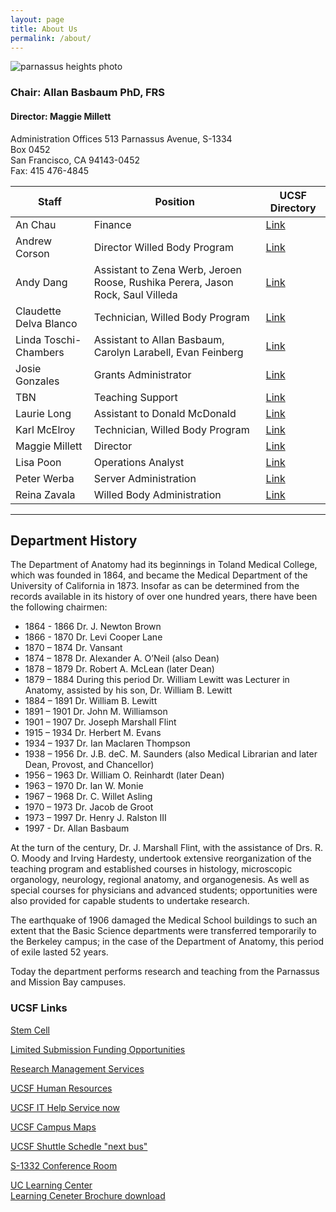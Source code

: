 ```yaml
---
layout: page
title: About Us
permalink: /about/
---
```

![parnassus heights photo](../img/parnassus.jpg)

### Chair: Allan Basbaum PhD, FRS

#### Director: Maggie Millett

Administration Offices
513 Parnassus Avenue, S-1334  
Box 0452  
San Francisco, CA 94143-0452  
Fax: 415 476-4845  


Staff          | Position                       | UCSF Directory   
-------------  | ----------------------------   | -----------
An Chau	| Finance | [Link](https://directory.ucsf.edu/people/search/id/14822)
Andrew Corson  | Director Willed Body Program| [Link](https://directory.ucsf.edu/people/search/id/2478)
Andy Dang  | Assistant to Zena Werb, Jeroen Roose, Rushika Perera, Jason Rock, Saul Villeda| [Link](https://directory.ucsf.edu/people/search/id/3943)
Claudette Delva Blanco	| Technician, Willed Body Program | [Link](https://directory.ucsf.edu/people/search/id/131433)
Linda Toschi-Chambers	|	Assistant to Allan Basbaum, Carolyn Larabell, Evan Feinberg | [Link](https://directory.ucsf.edu/people/search/id/129954)
Josie Gonzales	   | Grants Administrator		|     [Link](https://directory.ucsf.edu/people/search/id/42963)
TBN	|	Teaching Support	|	[Link](https://directory.ucsf.edu)
Laurie Long   |  Assistant to Donald McDonald | [Link](https://directory.ucsf.edu/people/search/id/134)
Karl McElroy  | Technician, Willed Body Program | [Link](https://directory.ucsf.edu/people/search/id/46086)
Maggie Millett | Director	| [Link](https://directory.ucsf.edu/people/search/id/56271)
Lisa Poon	| Operations Analyst | [Link](https://directory.ucsf.edu/people/search/id/29884)
Peter Werba	| Server Administration | [Link](https://directory.ucsf.edu/people/search/id/53358)
Reina Zavala	| Willed Body Administration | [Link](https://directory.ucsf.edu/people/search/id/54636)

-------------------

## Department History

The Department of Anatomy had its beginnings in Toland Medical College, which was founded in 1864, and became the Medical Department of the University of California in 1873.  Insofar as can be determined from the records available in its history of over one hundred years, there have been the following chairmen:

- 1864 - 1866	Dr. J. Newton Brown
- 1866 - 1870	Dr. Levi Cooper Lane
- 1870 – 1874	Dr. Vansant
- 1874 – 1878	Dr. Alexander A. O’Neil (also Dean)
- 1878 – 1879	Dr. Robert A. McLean (later Dean)
- 1879 – 1884	During this period Dr. William Lewitt was Lecturer in Anatomy, assisted by his son, Dr. William B. Lewitt
- 1884 – 1891	Dr. William B. Lewitt
- 1891 – 1901	Dr. John M. Williamson
- 1901 – 1907	Dr. Joseph Marshall Flint
- 1915 – 1934	Dr. Herbert M. Evans
- 1934 – 1937	Dr. Ian Maclaren Thompson
- 1938 – 1956	Dr. J.B. deC. M. Saunders (also Medical Librarian and later Dean, Provost, and Chancellor)
- 1956 – 1963	Dr. William O. Reinhardt (later Dean)
- 1963 – 1970	Dr. Ian W. Monie
- 1967 – 1968	Dr. C. Willet Asling
- 1970 – 1973	Dr. Jacob de Groot
- 1973 – 1997	Dr. Henry J. Ralston III
- 1997 - 	Dr. Allan Basbaum

At the turn of the century, Dr. J. Marshall Flint, with the assistance of Drs. R. O. Moody and Irving Hardesty, undertook extensive reorganization of the teaching program and established courses in histology, microscopic organology, neurology, regional anatomy, and organogenesis. As well as special courses for physicians and advanced students; opportunities were also provided for capable students to undertake research.

The earthquake of 1906 damaged the Medical School buildings to such an extent that the Basic Science departments were transferred temporarily to the Berkeley campus; in the case of the Department of Anatomy, this period of exile lasted 52 years.

Today the department performs research and teaching from the Parnassus and Mission Bay campuses.

### UCSF Links

[Stem Cell](http://irm.ucsf.edu/)

[Limited Submission Funding Opportunities](http://or.ucsf.edu/cg/cg/faculty/funding/Limited_Submissions/Current_LSOs.html)

[Research Management Services](http://officeofresearch.ucsf.edu/rms)

[UCSF Human Resources](http://hr.ucsf.edu/)

[UCSF IT Help Service now](http://help.ucsf.edu)

[UCSF Campus Maps](http://www.ucsf.edu/maps)

[UCSF Shuttle Schedle "next bus"](https://www.nextbus.com/#!/ucsf)

[S-1332 Conference Room](https://outlook.office365.com/owa/calendar/375786cfe4aa44149720b46efb52030a@ucsf.edu/1c83d640a9d7482c9e8b85b25344f5a53880951606359396543/calendar.html)

[UC Learning Center](http://learning.ucsf.edu/)<br>
[Learning Ceneter Brochure download](../img/LC.pdf)
